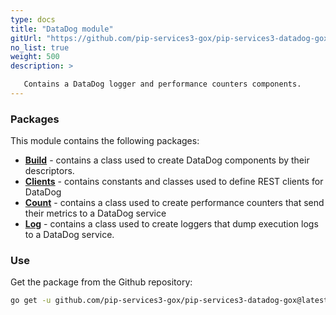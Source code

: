 ```yaml
---
type: docs
title: "DataDog module"
gitUrl: "https://github.com/pip-services3-gox/pip-services3-datadog-gox"
no_list: true
weight: 500
description: > 

   Contains a DataDog logger and performance counters components.
---
```



### Packages

This module contains the following packages:

- [**Build**](build) - contains a class used to create DataDog components by their descriptors.
- [**Clients**](clients) - contains constants and classes used to define REST clients for DataDog
- [**Count**](count) - contains a class used to create performance counters that send their metrics to a DataDog service
- [**Log**](log) - contains a class used to create loggers that dump execution logs to a DataDog service.


### Use

Get the package from the Github repository:
```bash
go get -u github.com/pip-services3-gox/pip-services3-datadog-gox@latest
```
